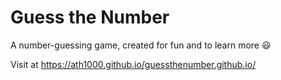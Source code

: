 # Guess the Number
A number-guessing game, created for fun and to learn more 😃

Visit at https://ath1000.github.io/guessthenumber.github.io/
